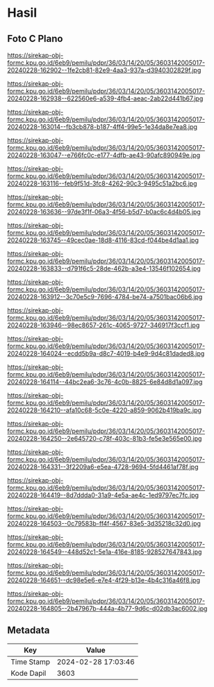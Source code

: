 # Hasil

## Foto C Plano

https://sirekap-obj-formc.kpu.go.id/6eb9/pemilu/pdpr/36/03/14/20/05/3603142005017-20240228-162902--1fe2cb81-82e9-4aa3-937a-d3940302829f.jpg

https://sirekap-obj-formc.kpu.go.id/6eb9/pemilu/pdpr/36/03/14/20/05/3603142005017-20240228-162938--622560e6-a539-4fb4-aeac-2ab22d441b67.jpg

https://sirekap-obj-formc.kpu.go.id/6eb9/pemilu/pdpr/36/03/14/20/05/3603142005017-20240228-163014--fb3cb878-b187-4ff4-99e5-1e34da8e7ea8.jpg

https://sirekap-obj-formc.kpu.go.id/6eb9/pemilu/pdpr/36/03/14/20/05/3603142005017-20240228-163047--e766fc0c-e177-4dfb-ae43-90afc890949e.jpg

https://sirekap-obj-formc.kpu.go.id/6eb9/pemilu/pdpr/36/03/14/20/05/3603142005017-20240228-163116--feb9f51d-3fc8-4262-90c3-9495c51a2bc6.jpg

https://sirekap-obj-formc.kpu.go.id/6eb9/pemilu/pdpr/36/03/14/20/05/3603142005017-20240228-163636--97de3f1f-06a3-4f56-b5d7-b0ac6c4d4b05.jpg

https://sirekap-obj-formc.kpu.go.id/6eb9/pemilu/pdpr/36/03/14/20/05/3603142005017-20240228-163745--49cec0ae-18d8-4116-83cd-f044be4d1aa1.jpg

https://sirekap-obj-formc.kpu.go.id/6eb9/pemilu/pdpr/36/03/14/20/05/3603142005017-20240228-163833--d791f6c5-28de-462b-a3e4-13546f102654.jpg

https://sirekap-obj-formc.kpu.go.id/6eb9/pemilu/pdpr/36/03/14/20/05/3603142005017-20240228-163912--3c70e5c9-7696-4784-be74-a7501bac06b6.jpg

https://sirekap-obj-formc.kpu.go.id/6eb9/pemilu/pdpr/36/03/14/20/05/3603142005017-20240228-163946--98ec8657-261c-4065-9727-346917f3ccf1.jpg

https://sirekap-obj-formc.kpu.go.id/6eb9/pemilu/pdpr/36/03/14/20/05/3603142005017-20240228-164024--ecdd5b9a-d8c7-4019-b4e9-9d4c81daded8.jpg

https://sirekap-obj-formc.kpu.go.id/6eb9/pemilu/pdpr/36/03/14/20/05/3603142005017-20240228-164114--44bc2ea6-3c76-4c0b-8825-6e84d8d1a097.jpg

https://sirekap-obj-formc.kpu.go.id/6eb9/pemilu/pdpr/36/03/14/20/05/3603142005017-20240228-164210--afa10c68-5c0e-4220-a859-9062b419ba9c.jpg

https://sirekap-obj-formc.kpu.go.id/6eb9/pemilu/pdpr/36/03/14/20/05/3603142005017-20240228-164250--2e645720-c78f-403c-81b3-fe5e3e565e00.jpg

https://sirekap-obj-formc.kpu.go.id/6eb9/pemilu/pdpr/36/03/14/20/05/3603142005017-20240228-164331--3f2209a6-e5ea-4728-9694-5fd4461af78f.jpg

https://sirekap-obj-formc.kpu.go.id/6eb9/pemilu/pdpr/36/03/14/20/05/3603142005017-20240228-164419--8d7ddda0-31a9-4e5a-ae4c-1ed9797ec7fc.jpg

https://sirekap-obj-formc.kpu.go.id/6eb9/pemilu/pdpr/36/03/14/20/05/3603142005017-20240228-164503--0c79583b-ff4f-4567-83e5-3d35218c32d0.jpg

https://sirekap-obj-formc.kpu.go.id/6eb9/pemilu/pdpr/36/03/14/20/05/3603142005017-20240228-164549--448d52c1-5e1a-416e-8185-928527647843.jpg

https://sirekap-obj-formc.kpu.go.id/6eb9/pemilu/pdpr/36/03/14/20/05/3603142005017-20240228-164651--dc98e5e6-e7e4-4f29-b13e-4b4c316a46f8.jpg

https://sirekap-obj-formc.kpu.go.id/6eb9/pemilu/pdpr/36/03/14/20/05/3603142005017-20240228-164805--2b47967b-444a-4b77-9d6c-d02db3ac6002.jpg


## Metadata

| Key        | Value               |
| ---------- | ------------------- |
| Time Stamp | 2024-02-28 17:03:46 |
| Kode Dapil | 3603                |



